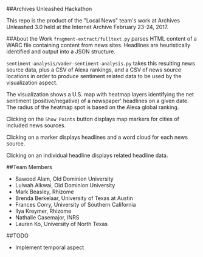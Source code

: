 ##Archives Unleashed Hackathon

This repo is the product of the "Local News" team's work at
Archives Unleashed 3.0 held at the Internet Archive 
February 23-24, 2017.

##About the Work
`fragment-extract/fulltext.py` parses HTML content of a WARC file
containing content from news sites. Headlines are heuristically identified
and output into a JSON structure.

`sentiment-analysis/vader-sentiment-analysis.py` takes this resulting
news source data, plus a CSV of Alexa rankings, and a CSV of news source
locations in order to produce sentiment related data to be used
by the visualization aspect.

The visualization shows a U.S. map with heatmap layers identifying
the net sentiment (positive/negative) of a newspaper' headlines on a
given date. The radius of the heatmap spot is based on the Alexa
global ranking.

Clicking on the `Show Points` button displays map markers for cities of
included news sources.

Clicking on a marker displays headlines and a
word cloud for each news source.

Clicking on an individual headline displays related headline data.

##Team Members

- Sawood Alam, Old Dominion University
- Lulwah Alkwai, Old Dominion University
- Mark Beasley, Rhizome
- Brenda Berkelaar, University of Texas at Austin
- Frances Corry, University of Southern California
- Ilya Kreymer, Rhizome
- Nathalie Casemajor, INRS
- Lauren Ko, University of North Texas

##TODO
- Implement temporal aspect
